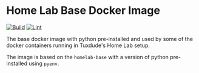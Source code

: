 # Home Lab Base Docker Image

[![Build](https://github.com/TuxdudeHomeLab/docker-image-python-base/actions/workflows/build.yml/badge.svg)](https://github.com/TuxdudeHomeLab/docker-image-python-base/actions/workflows/build.yml) [![Lint](https://github.com/TuxdudeHomeLab/docker-image-python-base/actions/workflows/lint.yml/badge.svg)](https://github.com/TuxdudeHomeLab/docker-image-python-base/actions/workflows/lint.yml)

The base docker image with python pre-installed and used by some of the
docker containers running in Tuxdude's Home Lab setup.

The image is based on the `homelab-base` with a version of python
pre-installed using `pyenv`.
